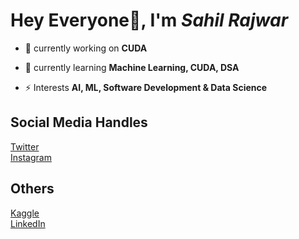 # Hey Everyone👋, I'm ***Sahil Rajwar***


- 🔭 currently working on **CUDA**

- 🌱 currently learning **Machine Learning, CUDA, DSA**

- ⚡ Interests **AI, ML, Software Development & Data Science**

## Social Media Handles

[Twitter](https://twitter.com/justsahilRajwar)  
[Instagram](https://www.instagram.com/justsahilrajwar/)  

## Others
[Kaggle](https://kaggle.com/pseudods/)  
[LinkedIn](https://www.linkedin.com/in/sahil-rajwar-707634244/)   
